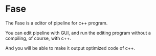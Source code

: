 # Fase

The Fase is a editor of pipeline for c++ program.

You can edit pipeline with GUI, and run the editing program without a compiling,
of course, with c++.

And you will be able to make it output optimized code of c++.
